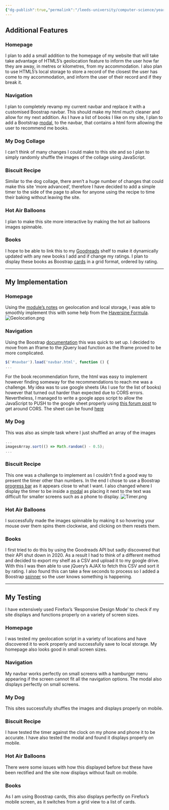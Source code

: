 ```yaml
---
{"dg-publish":true,"permalink":"/leeds-university/computer-science/year-1/intro-to-web-technologies/design-for-coursework-2/"}
---
```


## Additional Features
### Homepage
I plan to add a small addition to the homepage of my website that will take take advantage of HTML5’s geolocation feature to inform the user how far they are away, in metres or kilometres, from my accommodation. I also plan to use HTML5’s local storage to store a record of the closest the user has come to my accommodation, and inform the user of their record and if they break it.
### Navigation
I plan to completely revamp my current navbar and replace it with a customised Boostrap navbar. This should make my html much cleaner and allow for my next addition.
As I have a list of books I like on my site, I plan to add a Bootstrap [modal](https://getbootstrap.com/docs/5.3/components/modal/), to the navbar, that contains a html form allowing the user to recommend me books.
### My Dog Collage
I can’t think of many changes I could make to this site and so I plan to simply randomly shuffle the images of the collage using JavaScript.
### Biscuit Recipe
Similar to the dog collage, there aren’t a huge number of changes that could make this site ‘more advanced’, therefore I have decided to add a simple timer to the side of the page to allow for anyone using the recipe to time their baking without leaving the site.
### Hot Air Balloons
I plan to make this site more interactive by making the hot air balloons images spinnable.
### Books
I hope to be able to link this to my [Goodreads](https://www.goodreads.com) shelf to make it dynamically updated with any new books I add and if change my ratings.
I plan to display these books as Boostrap [cards](https://getbootstrap.com/docs/5.3/components/card/) in a grid format, ordered by rating.

---
## My Implementation
### Homepage
Using the [module’s notes](https://alt-6100e9398f586.blackboard.com/bbcswebdav/courses/202223_35262_COMP0021/site/Advhtml/) on geolocation and local storage, I was able to smoothly implement this with some help from the [Haversine Formula](https://community.esri.com/t5/coordinate-reference-systems-blog/distance-on-a-sphere-the-haversine-formula/ba-p/902128).
![Geolocation.png](/img/user/Leeds%20University/Computer%20Science/Year%201/Intro%20to%20Web%20Technologies/images/Geolocation.png)
### Navigation
Using the Boostrap [documentation](https://getbootstrap.com/docs/5.3/components/navbar/) this was quick to set up. I decided to move from an Iframe to the jQuery load function as the Iframe proved to be more complicated.
```javascript
$('#navbar').load('navbar.html', function () {
...
```
For the book recommendation form, the html was easy to implement however finding someway for the recommendations to reach me was a challenge. My idea was to use google sheets (As I use for the list of books) however that turned out harder than expected due to CORS errors. Nevertheless, I managed to write a google apps script to allow the JavaScript to PUSH to the google sheet properly using [this forum post](https://stackoverflow.com/a/68933465/7480256) to get around CORS.
The sheet can be found [here](https://docs.google.com/spreadsheets/d/1m9gygegMBvMbbtXslAR5KyEnCwoFvTWH7uwSVNGcEfo/edit#gid=1171914841) 
### My Dog
This was also as simple task where I just shuffled an array of the images
```javascript
...
imagesArray.sort(() => Math.random() - 0.5);
...
```
### Biscuit Recipe
This one was a challenge to implement as I couldn’t find a good way to present the timer other than numbers. In the end I chose to use a Boostrap [progress bar](https://getbootstrap.com/docs/5.3/components/progress/) as it appears close to what I want.
I also changed where I display the timer to be inside a [modal](https://getbootstrap.com/docs/5.3/components/modal/) as placing it next to the text was difficult for smaller screens such as a phone to display.
![Timer.png](/img/user/Leeds%20University/Computer%20Science/Year%201/Intro%20to%20Web%20Technologies/images/Timer.png)
### Hot Air Balloons
I successfully made the images spinnable by making it so hovering your mouse over them spins them clockwise, and clicking on them resets them.
### Books
I first tried to do this by using the Goodreads API but sadly discovered that their API shut down in 2020. As a result I had to think of a different method and decided to export my shelf as a CSV and upload it to my google drive. With this I was then able to use jQuery’s AJAX to fetch this CSV and sort it by rating.
I also found this can take a few seconds to process so I added a Boostrap [spinner](https://getbootstrap.com/docs/5.3/components/spinners/) so the user knows something is happening.

---
## My Testing
I have extensively used Firefox’s ‘Responsive Design Mode’ to check if my site displays and functions properly on a variety of screen sizes.
### Homepage
I was tested my geolocation script in a variety of locations and have discovered it to work properly and successfully save to local storage.
My homepage also looks good in small screen sizes.
### Navigation
My navbar works perfectly on small screens with a hamburger menu appearing if the screen cannot fit all the navigation options.
The modal also displays perfectly on small screens.
### My Dog
This sites successfully shuffles the images and displays properly on mobile.
### Biscuit Recipe
I have tested the timer against the clock on my phone and phone it to be accurate. I have also tested the modal and found it displays properly on mobile.
### Hot Air Balloons
There were some issues with how this displayed before but these have been rectified and the site now displays without fault on mobile.
### Books
As I am using Boostrap cards, this also displays perfectly on Firefox’s mobile screen, as it switches from a grid view to a list of cards.